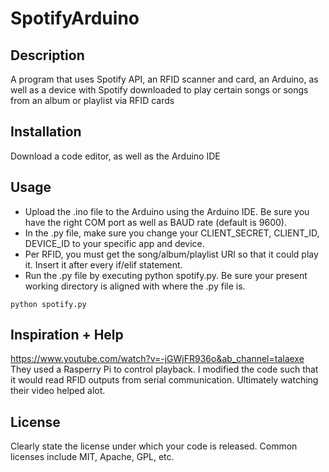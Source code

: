 # SpotifyArduino

## Description

A program that uses Spotify API, an RFID scanner and card, an Arduino, as well as a device with Spotify downloaded to play certain songs or songs from an album or playlist via RFID cards

## Installation

Download a code editor, as well as the Arduino IDE

## Usage

- Upload the .ino file to the Arduino using the Arduino IDE. Be sure you have the right COM port as well as BAUD rate (default is 9600). 
- In the .py file, make sure you change your CLIENT_SECRET, CLIENT_ID, DEVICE_ID to your specific app and device.
- Per RFID, you must get the song/album/playlist URI so that it could play it. Insert it after every if/elif statement.
- Run the .py file by executing python spotify.py. Be sure your present working directory is aligned with where the .py file is.
```
python spotify.py
```

## Inspiration + Help

https://www.youtube.com/watch?v=-jGWjFR936o&ab_channel=talaexe
They used a Rasperry Pi to control playback. I modified the code such that it would read RFID outputs from serial communication. Ultimately watching their video helped alot. 

## License

Clearly state the license under which your code is released. Common licenses include MIT, Apache, GPL, etc.
